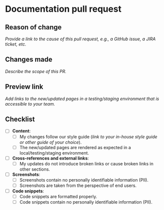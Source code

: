 # Documentation pull request

## Reason of change

_Provide a link to the cause of this pull request, e.g., a GitHub issue, a JIRA ticket, etc._

## Changes made

_Describe the scope of this PR._

## Preview link

_Add links to the new/updated pages in a testing/staging environment that is accessible to your team._

## Checklist

- [ ] **Content**:
  - [ ] My changes follow our style guide (_link to your in-house style guide or other guide of your choice_).
  - [ ] The new/updated pages are rendered as expected in a local/testing/staging environment.

- [ ] **Cross-references and external links**:
  - [ ] My updates do not introduce broken links or cause broken links in other sections.

- [ ] **Screenshots**:
  - [ ] Screenshots contain no personally identifiable information (PII).
  - [ ] Screenshots are taken from the perspective of end users.

- [ ] **Code snippets**:
  - [ ] Code snippets are formatted properly.
  - [ ] Code snippets contain no personally identifiable information (PII).
